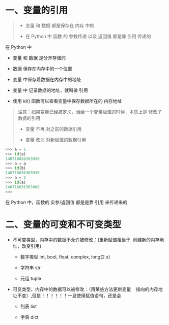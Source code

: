 # 一、变量的引用

> - 变量 和 数据 都是保存在 内存 中的
> 
> - 在 Python 中 函数 的 参数传递 以及 返回值 都是靠 引用 传递的

在 Python 中

- 变量 和 数据 是分开存储的

- 数据 保存在内存中的一个位置

- 变量 中保存着数据在内存中的地址

- 变量 中 记录数据的地址，就叫做 引用

- 使用 id() 函数可以查看变量中保存数据所在的 内存地址

> 注意：如果变量已经被定义，当给一个变量赋值的时候，本质上是 修改了数据的引用
> 
> - 变量 不再 对之前的数据引用
> 
> - 变量 改为 对新赋值的数据引用

```py
>>> a = 1
>>> id(a)
140716036363936
>>> b = a
>>> id(b)
140716036363936
>>> a = 2
>>> id(a)
140716036363968
>>>
```

在 Python 中，函数的 实参/返回值 都是是靠 引用 来传递来的

# 二、变量的可变和不可变类型

- 不可变类型，内存中的数据不允许被修改：(重新赋值相当于  创建新的内存地址，改变引用)
  
  - 数字类型 int, bool, float, complex, long(2.x)
  
  - 字符串 str
  
  - 元组 tuple

- 可变类型，内存中的数据可以被修改：（用某些方法更新变量    指向的内存地址不变）,但是！！！！！！一旦使用赋值语句，还是会
  - 列表 list
  
  - 字典 dict
